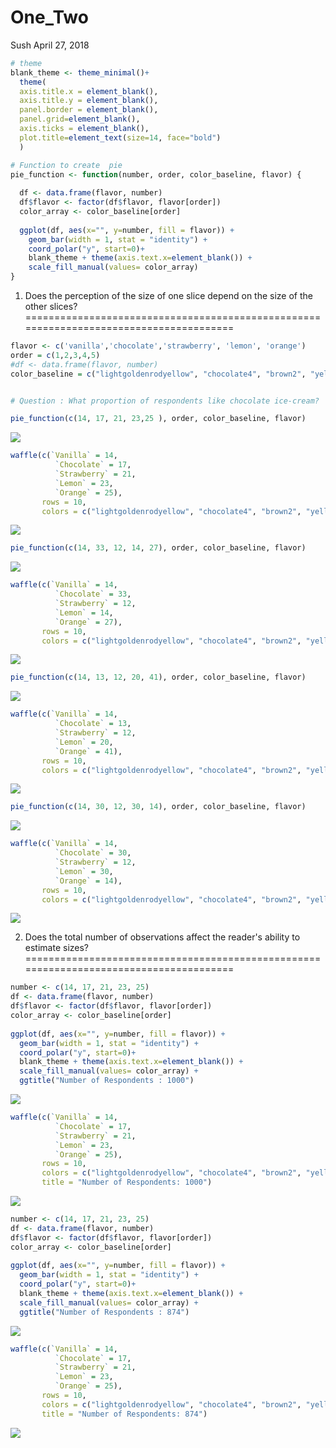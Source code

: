 One\_Two
================
Sush
April 27, 2018

``` r
# theme
blank_theme <- theme_minimal()+
  theme(
  axis.title.x = element_blank(),
  axis.title.y = element_blank(),
  panel.border = element_blank(),
  panel.grid=element_blank(),
  axis.ticks = element_blank(),
  plot.title=element_text(size=14, face="bold")
  )
```

``` r
# Function to create  pie
pie_function <- function(number, order, color_baseline, flavor) {
  
  df <- data.frame(flavor, number)
  df$flavor <- factor(df$flavor, flavor[order])
  color_array <- color_baseline[order]
  
  ggplot(df, aes(x="", y=number, fill = flavor)) + 
    geom_bar(width = 1, stat = "identity") +
    coord_polar("y", start=0)+
    blank_theme + theme(axis.text.x=element_blank()) + 
    scale_fill_manual(values= color_array)
}
```

1. Does the perception of the size of one slice depend on the size of the other slices?
=======================================================================================

``` r
flavor <- c('vanilla','chocolate','strawberry', 'lemon', 'orange')
order = c(1,2,3,4,5)
#df <- data.frame(flavor, number)
color_baseline = c("lightgoldenrodyellow", "chocolate4", "brown2", "yellow2", "darkorange2")


# Question : What proportion of respondents like chocolate ice-cream?

pie_function(c(14, 17, 21, 23,25 ), order, color_baseline, flavor)
```

![](One_Two_files/figure-markdown_github/unnamed-chunk-3-1.png)

``` r
waffle(c(`Vanilla` = 14,
          `Chocolate` = 17,
          `Strawberry` = 21,
          `Lemon` = 23,
          `Orange` = 25),
       rows = 10,
       colors = c("lightgoldenrodyellow", "chocolate4", "brown2", "yellow2", "darkorange2"))
```

![](One_Two_files/figure-markdown_github/unnamed-chunk-3-2.png)

``` r
pie_function(c(14, 33, 12, 14, 27), order, color_baseline, flavor)
```

![](One_Two_files/figure-markdown_github/unnamed-chunk-3-3.png)

``` r
waffle(c(`Vanilla` = 14,
          `Chocolate` = 33,
          `Strawberry` = 12,
          `Lemon` = 14,
          `Orange` = 27),
       rows = 10,
       colors = c("lightgoldenrodyellow", "chocolate4", "brown2", "yellow2", "darkorange2"))
```

![](One_Two_files/figure-markdown_github/unnamed-chunk-3-4.png)

``` r
pie_function(c(14, 13, 12, 20, 41), order, color_baseline, flavor)
```

![](One_Two_files/figure-markdown_github/unnamed-chunk-3-5.png)

``` r
waffle(c(`Vanilla` = 14,
          `Chocolate` = 13,
          `Strawberry` = 12,
          `Lemon` = 20,
          `Orange` = 41),
       rows = 10,
       colors = c("lightgoldenrodyellow", "chocolate4", "brown2", "yellow2", "darkorange2"))
```

![](One_Two_files/figure-markdown_github/unnamed-chunk-3-6.png)

``` r
pie_function(c(14, 30, 12, 30, 14), order, color_baseline, flavor)
```

![](One_Two_files/figure-markdown_github/unnamed-chunk-3-7.png)

``` r
waffle(c(`Vanilla` = 14,
          `Chocolate` = 30,
          `Strawberry` = 12,
          `Lemon` = 30,
          `Orange` = 14),
       rows = 10,
       colors = c("lightgoldenrodyellow", "chocolate4", "brown2", "yellow2", "darkorange2"))
```

![](One_Two_files/figure-markdown_github/unnamed-chunk-3-8.png)

2. Does the total number of observations affect the reader's ability to estimate sizes?
=======================================================================================

``` r
number <- c(14, 17, 21, 23, 25)
df <- data.frame(flavor, number)
df$flavor <- factor(df$flavor, flavor[order])
color_array <- color_baseline[order]
  
ggplot(df, aes(x="", y=number, fill = flavor)) + 
  geom_bar(width = 1, stat = "identity") +
  coord_polar("y", start=0)+
  blank_theme + theme(axis.text.x=element_blank()) + 
  scale_fill_manual(values= color_array) +
  ggtitle("Number of Respondents : 1000")
```

![](One_Two_files/figure-markdown_github/unnamed-chunk-4-1.png)

``` r
waffle(c(`Vanilla` = 14,
          `Chocolate` = 17,
          `Strawberry` = 21,
          `Lemon` = 23,
          `Orange` = 25),
       rows = 10,
       colors = c("lightgoldenrodyellow", "chocolate4", "brown2", "yellow2", "darkorange2"),
       title = "Number of Respondents: 1000")
```

![](One_Two_files/figure-markdown_github/unnamed-chunk-4-2.png)

``` r
number <- c(14, 17, 21, 23, 25)
df <- data.frame(flavor, number)
df$flavor <- factor(df$flavor, flavor[order])
color_array <- color_baseline[order]
  
ggplot(df, aes(x="", y=number, fill = flavor)) + 
  geom_bar(width = 1, stat = "identity") +
  coord_polar("y", start=0)+
  blank_theme + theme(axis.text.x=element_blank()) + 
  scale_fill_manual(values= color_array) +
  ggtitle("Number of Respondents : 874")
```

![](One_Two_files/figure-markdown_github/unnamed-chunk-5-1.png)

``` r
waffle(c(`Vanilla` = 14,
          `Chocolate` = 17,
          `Strawberry` = 21,
          `Lemon` = 23,
          `Orange` = 25),
       rows = 10,
       colors = c("lightgoldenrodyellow", "chocolate4", "brown2", "yellow2", "darkorange2"),
       title = "Number of Respondents: 874")
```

![](One_Two_files/figure-markdown_github/unnamed-chunk-5-2.png)
